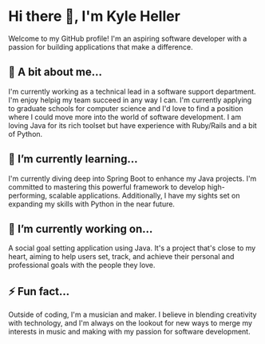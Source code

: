 # Hi there 👋, I'm Kyle Heller

Welcome to my GitHub profile! I'm an aspiring software developer with a passion for building applications that make a difference. 

## 🔭 A bit about me...
I'm currently working as a technical lead in a software support department. I'm enjoy helpig my team succeed in any way I can. I'm currently applying to graduate schools for computer science and I'd love to find a position where I could move more into the world of software development. I am loving Java for its rich toolset but have experience with Ruby/Rails and a bit of Python.

## 🌱 I’m currently learning...
I'm currently diving deep into Spring Boot to enhance my Java projects. I'm committed to mastering this powerful framework to develop high-performing, scalable applications. Additionally, I have my sights set on expanding my skills with Python in the near future.

## 🔭 I’m currently working on...
A social goal setting application using Java. It's a project that's close to my heart, aiming to help users set, track, and achieve their personal and professional goals with the people they love. 

## ⚡ Fun fact...
Outside of coding, I'm a musician and maker. I believe in blending creativity with technology, and I'm always on the lookout for new ways to merge my interests in music and making with my passion for software development.
